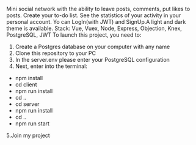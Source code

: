 Mini social network with the ability to leave posts, comments, put likes to posts. Create your to-do list. See the statistics of your activity in your personal account. Yo can LogIn(with JWT) and SignUp.A light and dark theme is available. Stack: Vue, Vuex, Node, Express, Objection, Knex, PostgreSQL, JWT
To launch this project, you need to:
1. Create a Postgres database on your computer with any name
2. Clone this repository to your PC
3. In the server\.env please enter your PostgreSQL configuration
4. Next, enter into the terminal:

-   npm install
-   cd client
-   npm run install
-   cd ..
-   cd server
-   npm run install
-   cd ..
-   npm run start

5.Join my project

